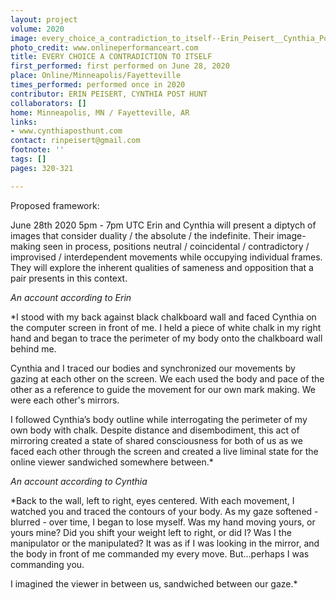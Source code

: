 ```yaml
---
layout: project
volume: 2020
image: every_choice_a_contradiction_to_itself--Erin_Peisert__Cynthia_Post_Hunt.jpg
photo_credit: www.onlineperformanceart.com
title: EVERY CHOICE A CONTRADICTION TO ITSELF
first_performed: first performed on June 28, 2020
place: Online/Minneapolis/Fayetteville
times_performed: performed once in 2020
contributor: ERIN PEISERT, CYNTHIA POST HUNT
collaborators: []
home: Minneapolis, MN / Fayetteville, AR
links:
- www.cynthiaposthunt.com
contact: rinpeisert@gmail.com
footnote: ''
tags: []
pages: 320-321

---
```


Proposed framework:

June 28th 2020
5pm - 7pm UTC
Erin and Cynthia will present a diptych of images that consider duality / the absolute / the indefinite. Their image-making seen in process, positions neutral / coincidental / contradictory / improvised / interdependent movements while occupying individual frames. They will explore the inherent qualities of sameness and opposition that a pair presents in this context.



*An account according to Erin* 

*I stood with my back against black chalkboard wall and faced Cynthia on the computer screen in front of me. I held a piece of white chalk in my right hand and began to trace the perimeter of my body onto the chalkboard wall behind me. 
 
Cynthia and I traced our bodies and synchronized our movements by gazing at each other on the screen. We each used the body and pace of the other as a reference to guide the movement for our own mark making. We were each other's mirrors. 
 
I followed Cynthia’s body outline while interrogating the perimeter of my own body with chalk. Despite distance and disembodiment, this act of mirroring created a state of shared consciousness for both of us as we faced each other through the screen and  created a live liminal state for the online viewer sandwiched somewhere between.*
 
 
 
*An account according to Cynthia*

*Back to the wall, left to right, eyes centered. With each movement, I watched you and traced the contours of your body. As my gaze softened - blurred - over time, I began to lose myself. Was my hand moving yours, or yours mine? Did you shift your weight left to right, or did I? Was I the manipulator or the manipulated? It was as if I was looking in the mirror, and the body in front of me commanded my every move. But...perhaps I was commanding you.

I imagined the viewer in between us, sandwiched between our gaze.*
